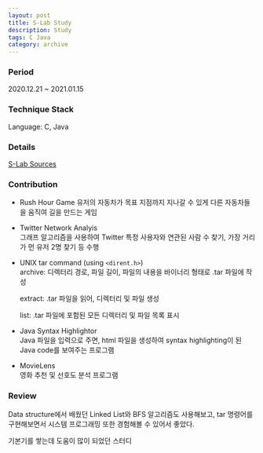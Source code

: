 ```yaml
---
layout: post
title: S-Lab Study 
description: Study
tags: C Java
category: archive
---
```


### Period
2020.12.21 ~ 2021.01.15

### Technique Stack
Language: C, Java

### Details
[S-Lab Sources](https://github.com/jiniljeil/S-Lab)

### Contribution
- Rush Hour Game
    유저의 자동차가 목표 지점까지 지나갈 수 있게 다른 자동차들을 움직여 길을 만드는 게임
- Twitter Network Analyis  
    그래프 알고리즘을 사용하여 Twitter 특정 사용자와 연관된 사람 수 찾기, 가장 거리가 먼 유저 2명 찾기 등 수행
- UNIX tar command (using `<dirent.h>`)    
    archive: 디렉터리 경로, 파일 길이, 파일의 내용을 바이너리 형태로 .tar 파일에 작성  
    
    extract: .tar 파일을 읽어, 디렉터리 및 파일 생성
    
    list: .tar 파일에 포함된 모든 디렉터리 및 파일 목록 표시  

- Java Syntax Highlightor  
    Java 파일을 입력으로 주면, html 파일을 생성하여 syntax highlighting이 된 Java code를 보여주는 프로그램
- MovieLens   
    영화 추천 및 선호도 분석 프로그램 

### Review
Data structure에서 배웠던 Linked List와 BFS 알고리즘도 사용해보고, tar 명령어를 구현해보면서 시스템 프로그래밍 또한 경험해볼 수 있어서 좋았다. 

기본기를 쌓는데 도움이 많이 되었던 스터디